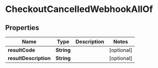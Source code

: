 

# CheckoutCancelledWebhookAllOf


## Properties

| Name | Type | Description | Notes |
|------------ | ------------- | ------------- | -------------|
|**resultCode** | **String** |  |  [optional] |
|**resultDescription** | **String** |  |  [optional] |



